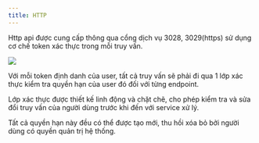 ```yaml
---
title: HTTP
---
```


Http api được cung cấp thông qua cổng dịch vụ 3028, 3029(https) sử dụng cơ chế token xác thực trong mỗi truy vấn.

![](https://makihome.vn/wp-content/uploads/2020/07/http-secure.png)

Với mỗi token định danh của user, tất cả truy vấn sẽ phải đi qua 1 lớp xác thực kiểm tra quyền hạn của user đó đối với từng endpoint.

Lớp xác thực được thiết kế linh động và chặt chẽ, cho phép kiểm tra và sửa đổi truy vấn của người dùng trước khi đến với service xử lý.

Tất cả quyền hạn này đều có thể được tạo mới, thu hồi xóa bỏ bởi người dùng có quyền quản trị hệ thống.
